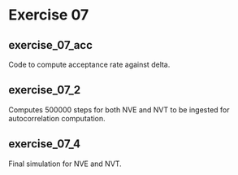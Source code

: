 # Exercise 07
## exercise_07_acc
Code to compute acceptance rate against delta.

## exercise_07_2
Computes 500000 steps for both NVE and NVT to be ingested for autocorrelation computation.

## exercise_07_4
Final simulation for NVE and NVT.
